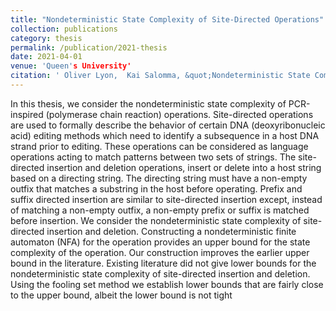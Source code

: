 ```yaml
---
title: "Nondeterministic State Complexity of Site-Directed Operations"
collection: publications
category: thesis
permalink: /publication/2021-thesis
date: 2021-04-01
venue: 'Queen's University'
citation: ' Oliver Lyon,  Kai Salomma, &quot;Nondeterministic State Complexity of Site-Directed Operations.&quot; Queen's University, 2021.'
---
```


In this thesis, we consider the nondeterministic state complexity of PCR-inspired
(polymerase chain reaction) operations. Site-directed operations are used to formally
describe the behavior of certain DNA (deoxyribonucleic acid) editing methods which
need to identify a subsequence in a host DNA strand prior to editing. These operations
can be considered as language operations acting to match patterns between two sets
of strings.
The site-directed insertion and deletion operations, insert or delete into a host
string based on a directing string. The directing string must have a non-empty outfix
that matches a substring in the host before operating. Prefix and suffix directed insertion are similar to site-directed insertion except, instead of matching a non-empty
outfix, a non-empty prefix or suffix is matched before insertion. We consider the nondeterministic state complexity of site-directed insertion and deletion. Constructing a
nondeterministic finite automaton (NFA) for the operation provides an upper bound
for the state complexity of the operation. Our construction improves the earlier upper bound in the literature. Existing literature did not give lower bounds for the
nondeterministic state complexity of site-directed insertion and deletion. Using the
fooling set method we establish lower bounds that are fairly close to the upper bound,
albeit the lower bound is not tight
